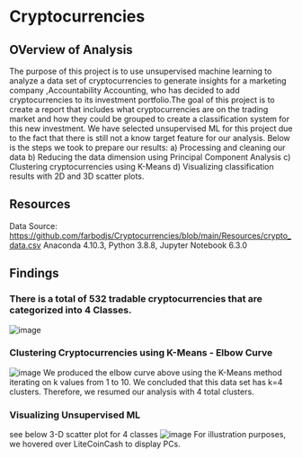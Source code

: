 # Cryptocurrencies
## OVerview of Analysis
The purpose of this project is to use unsupervised machine learning to analyze a data set of cryptocurrencies to generate insights for a marketing company ,Accountability Accounting, who has decided to add cryptocurrencies to its investment portfolio.The goal of this project is to create a report that includes  what cryptocurrencies are on the trading market and how they could be grouped to create a classification system for this new investment. We have selected unsupervised ML for this project due to the fact that there is still not a know target feature for our analysis.
Below is the steps we took to prepare our results:
a) Processing and cleaning our data
b) Reducing the data dimension using Principal Component Analysis
c) Clustering cryptocurrencies using K-Means
d) Visualizing classification results with 2D and 3D scatter plots.

## Resources
Data Source: https://github.com/farbodjs/Cryptocurrencies/blob/main/Resources/crypto_data.csv
Anaconda 4.10.3, Python 3.8.8, Jupyter Notebook 6.3.0

## Findings

### There is a total of 532 tradable cryptocurrencies that are categorized into 4 Classes.
![image](https://user-images.githubusercontent.com/86033316/146879480-fe10835a-6b22-4343-a84f-5cd16cb82fdb.png)

### Clustering Cryptocurrencies using K-Means - Elbow Curve

![image](https://user-images.githubusercontent.com/86033316/146879794-3683e8f0-879c-4b01-86b5-15b454e4c244.png)
We produced the elbow curve above using the K-Means method iterating on k values from 1 to 10.
We concluded that this data set has k=4 clusters. Therefore, we resumed our analysis with 4 total clusters.

### Visualizing Unsupervised ML 
see below 3-D scatter plot for 4 classes
![image](https://user-images.githubusercontent.com/86033316/146880415-70164dd7-e104-465c-bed3-a776c66738f9.png)
For illustration purposes, we hovered over LiteCoinCash to display PCs.

